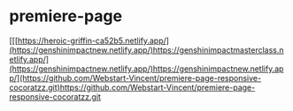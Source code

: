 # premiere-page

[[[https://heroic-griffin-ca52b5.netlify.app/](https://genshinimpactnew.netlify.app/)https://genshinimpactmasterclass.netlify.app/](https://genshinimpactnew.netlify.app/)https://genshinimpactnew.netlify.app/](https://github.com/Webstart-Vincent/premiere-page-responsive-cocoratzz.git)https://github.com/Webstart-Vincent/premiere-page-responsive-cocoratzz.git


